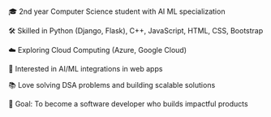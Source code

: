 🎓 2nd year Computer Science student with AI ML specialization

🛠️ Skilled in Python (Django, Flask), C++, JavaScript, HTML, CSS, Bootstrap

☁️ Exploring Cloud Computing (Azure, Google Cloud)

🤖 Interested in AI/ML integrations in web apps

📚 Love solving DSA problems and building scalable solutions

🎯 Goal: To become a software developer who builds impactful products
  
  

<!---
Anupamshraddha/Anupamshraddha is a ✨ special ✨ repository because its `README.md` (this file) appears on your GitHub profile.
You can click the Preview link to take a look at your changes.
--->
